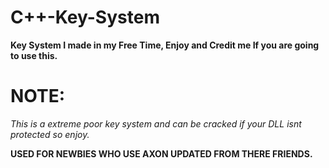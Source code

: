 # C++-Key-System

**Key System I made in my Free Time, Enjoy and Credit me If you are going to use this.**


# NOTE:
*This is a extreme poor key system and can be cracked if your DLL isnt protected so enjoy.*

**USED FOR NEWBIES WHO USE AXON UPDATED FROM THERE FRIENDS.**
